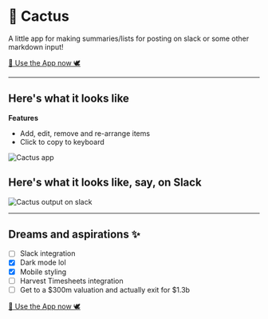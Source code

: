 # 🌵 Cactus

A little app for making summaries/lists for posting on slack or some other markdown input!

[🌈 Use the App now 🕊](https://cactus.dance/)

---

## Here's what it looks like

**Features**
- Add, edit, remove and re-arrange items
- Click to copy to keyboard

![Cactus app](https://i.imgur.com/qduAIuT.png)

## Here's what it looks like, say, on Slack

![Cactus output on slack](https://i.imgur.com/cQAIhkY.png)

---
## Dreams and aspirations ✨

- [ ] Slack integration
- [x] Dark mode lol
- [x] Mobile styling
- [ ] Harvest Timesheets integration
- [ ] Get to a $300m valuation and actually exit for $1.3b

[🌈 Use the App now 🕊](https://cactus-app.netlify.com/)
